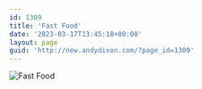 ```yaml
---
id: 1309
title: 'Fast Food'
date: '2023-03-17T13:45:18+00:00'
layout: page
guid: 'http://new.andydixon.com/?page_id=1309'
---
```


![Fast Food](https://i0.wp.com/assets.g8x2.ldn.idrivee2-23.com/posters/Fast%20Food%2001.jpg?w=1200&ssl=1 "Fast Food")